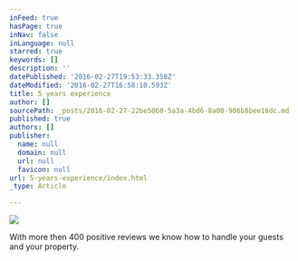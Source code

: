 ```yaml
---
inFeed: true
hasPage: true
inNav: false
inLanguage: null
starred: true
keywords: []
description: ''
datePublished: '2016-02-27T19:53:33.358Z'
dateModified: '2016-02-27T16:58:10.593Z'
title: 5 years experience
author: []
sourcePath: _posts/2016-02-27-22be5060-5a3a-4bd6-8a00-906b8bee16dc.md
published: true
authors: []
publisher:
  name: null
  domain: null
  url: null
  favicon: null
url: 5-years-experience/index.html
_type: Article

---
```

![](https://the-grid-user-content.s3-us-west-2.amazonaws.com/1a5aabb7-785d-4845-a537-ed1c33a990be.jpg)

With more then 400 positive reviews we know how to handle your guests and your property.